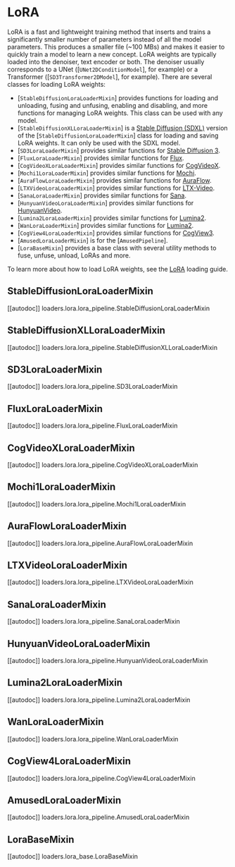 <!--Copyright 2024 The HuggingFace Team. All rights reserved.

Licensed under the Apache License, Version 2.0 (the "License"); you may not use this file except in compliance with
the License. You may obtain a copy of the License at

http://www.apache.org/licenses/LICENSE-2.0

Unless required by applicable law or agreed to in writing, software distributed under the License is distributed on
an "AS IS" BASIS, WITHOUT WARRANTIES OR CONDITIONS OF ANY KIND, either express or implied. See the License for the
specific language governing permissions and limitations under the License.
-->

# LoRA

LoRA is a fast and lightweight training method that inserts and trains a significantly smaller number of parameters instead of all the model parameters. This produces a smaller file (~100 MBs) and makes it easier to quickly train a model to learn a new concept. LoRA weights are typically loaded into the denoiser, text encoder or both. The denoiser usually corresponds to a UNet ([`UNet2DConditionModel`], for example) or a Transformer ([`SD3Transformer2DModel`], for example). There are several classes for loading LoRA weights:

- [`StableDiffusionLoraLoaderMixin`] provides functions for loading and unloading, fusing and unfusing, enabling and disabling, and more functions for managing LoRA weights. This class can be used with any model.
- [`StableDiffusionXLLoraLoaderMixin`] is a [Stable Diffusion (SDXL)](../../api/pipelines/stable_diffusion/stable_diffusion_xl) version of the [`StableDiffusionLoraLoaderMixin`] class for loading and saving LoRA weights. It can only be used with the SDXL model.
- [`SD3LoraLoaderMixin`] provides similar functions for [Stable Diffusion 3](https://huggingface.co/blog/sd3).
- [`FluxLoraLoaderMixin`] provides similar functions for [Flux](https://huggingface.co/docs/diffusers/main/en/api/pipelines/flux).
- [`CogVideoXLoraLoaderMixin`] provides similar functions for [CogVideoX](https://huggingface.co/docs/diffusers/main/en/api/pipelines/cogvideox).
- [`Mochi1LoraLoaderMixin`] provides similar functions for [Mochi](https://huggingface.co/docs/diffusers/main/en/api/pipelines/mochi).
- [`AuraFlowLoraLoaderMixin`] provides similar functions for [AuraFlow](https://huggingface.co/fal/AuraFlow).
- [`LTXVideoLoraLoaderMixin`] provides similar functions for [LTX-Video](https://huggingface.co/docs/diffusers/main/en/api/pipelines/ltx_video).
- [`SanaLoraLoaderMixin`] provides similar functions for [Sana](https://huggingface.co/docs/diffusers/main/en/api/pipelines/sana).
- [`HunyuanVideoLoraLoaderMixin`] provides similar functions for [HunyuanVideo](https://huggingface.co/docs/diffusers/main/en/api/pipelines/hunyuan_video).
- [`Lumina2LoraLoaderMixin`] provides similar functions for [Lumina2](https://huggingface.co/docs/diffusers/main/en/api/pipelines/lumina2).
- [`WanLoraLoaderMixin`] provides similar functions for [Lumina2](https://huggingface.co/docs/diffusers/main/en/api/pipelines/wan).
- [`CogView4LoraLoaderMixin`] provides similar functions for [CogView3](https://huggingface.co/docs/diffusers/main/en/api/pipelines/cogview4).
- [`AmusedLoraLoaderMixin`] is for the [`AmusedPipeline`].
- [`LoraBaseMixin`] provides a base class with several utility methods to fuse, unfuse, unload, LoRAs and more.

<Tip>

To learn more about how to load LoRA weights, see the [LoRA](../../using-diffusers/loading_adapters#lora) loading guide.

</Tip>

## StableDiffusionLoraLoaderMixin

[[autodoc]] loaders.lora.lora_pipeline.StableDiffusionLoraLoaderMixin

## StableDiffusionXLLoraLoaderMixin

[[autodoc]] loaders.lora.lora_pipeline.StableDiffusionXLLoraLoaderMixin

## SD3LoraLoaderMixin

[[autodoc]] loaders.lora.lora_pipeline.SD3LoraLoaderMixin

## FluxLoraLoaderMixin

[[autodoc]] loaders.lora.lora_pipeline.FluxLoraLoaderMixin

## CogVideoXLoraLoaderMixin

[[autodoc]] loaders.lora.lora_pipeline.CogVideoXLoraLoaderMixin

## Mochi1LoraLoaderMixin

[[autodoc]] loaders.lora.lora_pipeline.Mochi1LoraLoaderMixin
## AuraFlowLoraLoaderMixin

[[autodoc]] loaders.lora.lora_pipeline.AuraFlowLoraLoaderMixin

## LTXVideoLoraLoaderMixin

[[autodoc]] loaders.lora.lora_pipeline.LTXVideoLoraLoaderMixin

## SanaLoraLoaderMixin

[[autodoc]] loaders.lora.lora_pipeline.SanaLoraLoaderMixin

## HunyuanVideoLoraLoaderMixin

[[autodoc]] loaders.lora.lora_pipeline.HunyuanVideoLoraLoaderMixin

## Lumina2LoraLoaderMixin

[[autodoc]] loaders.lora.lora_pipeline.Lumina2LoraLoaderMixin

## WanLoraLoaderMixin

[[autodoc]] loaders.lora.lora_pipeline.WanLoraLoaderMixin

## CogView4LoraLoaderMixin

[[autodoc]] loaders.lora.lora_pipeline.CogView4LoraLoaderMixin

## AmusedLoraLoaderMixin

[[autodoc]] loaders.lora.lora_pipeline.AmusedLoraLoaderMixin

## LoraBaseMixin

[[autodoc]] loaders.lora_base.LoraBaseMixin